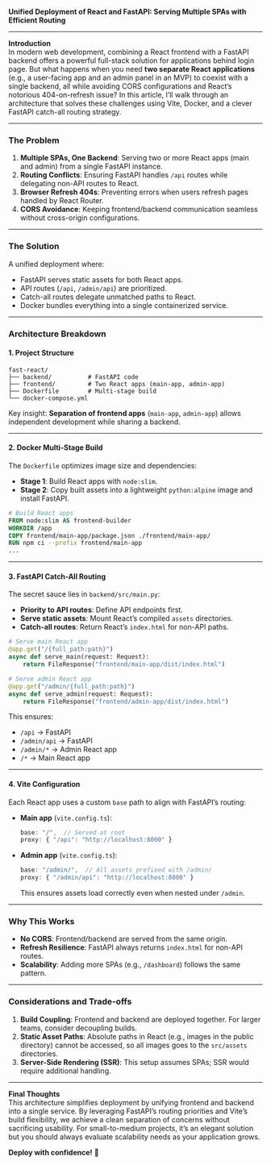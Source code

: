 **Unified Deployment of React and FastAPI: Serving Multiple SPAs with Efficient Routing**

---

**Introduction**  
In modern web development, combining a React frontend with a FastAPI backend offers a powerful full-stack solution for applications behind login page. But what happens when you need **two separate React applications** (e.g., a user-facing app and an admin panel in an MVP) to coexist with a single backend, all while avoiding CORS configurations and React’s notorious 404-on-refresh issue? In this article, I’ll walk through an architecture that solves these challenges using Vite, Docker, and a clever FastAPI catch-all routing strategy.

---

### **The Problem**

1. **Multiple SPAs, One Backend**: Serving two or more React apps (main and admin) from a single FastAPI instance.
2. **Routing Conflicts**: Ensuring FastAPI handles `/api` routes while delegating non-API routes to React.
3. **Browser Refresh 404s**: Preventing errors when users refresh pages handled by React Router.
4. **CORS Avoidance**: Keeping frontend/backend communication seamless without cross-origin configurations.

---

### **The Solution**

A unified deployment where:

-   FastAPI serves static assets for both React apps.
-   API routes (`/api`, `/admin/api`) are prioritized.
-   Catch-all routes delegate unmatched paths to React.
-   Docker bundles everything into a single containerized service.

---

### **Architecture Breakdown**

#### 1. **Project Structure**

```
fast-react/
├── backend/          # FastAPI code
├── frontend/         # Two React apps (main-app, admin-app)
├── Dockerfile        # Multi-stage build
└── docker-compose.yml
```

Key insight: **Separation of frontend apps** (`main-app`, `admin-app`) allows independent development while sharing a backend.

---

#### 2. **Docker Multi-Stage Build**

The `Dockerfile` optimizes image size and dependencies:

-   **Stage 1**: Build React apps with `node:slim`.
-   **Stage 2**: Copy built assets into a lightweight `python:alpine` image and install FastAPI.

```dockerfile
# Build React apps
FROM node:slim AS frontend-builder
WORKDIR /app
COPY frontend/main-app/package.json ./frontend/main-app/
RUN npm ci --prefix frontend/main-app
...
```

---

#### 3. **FastAPI Catch-All Routing**

The secret sauce lies in `backend/src/main.py`:

-   **Priority to API routes**: Define API endpoints first.
-   **Serve static assets**: Mount React’s compiled `assets` directories.
-   **Catch-all routes**: Return React’s `index.html` for non-API paths.

```python
# Serve main React app
@app.get("/{full_path:path}")
async def serve_main(request: Request):
    return FileResponse("frontend/main-app/dist/index.html")

# Serve admin React app
@app.get("/admin/{full_path:path}")
async def serve_admin(request: Request):
    return FileResponse("frontend/admin-app/dist/index.html")
```

This ensures:

-   `/api` → FastAPI
-   `/admin/api` → FastAPI
-   `/admin/*` → Admin React app
-   `/*` → Main React app

---

#### 4. **Vite Configuration**

Each React app uses a custom `base` path to align with FastAPI’s routing:

-   **Main app** (`vite.config.ts`):
    ```js
    base: "/",  // Served at root
    proxy: { "/api": "http://localhost:8000" }
    ```
-   **Admin app** (`vite.config.ts`):
    ```js
    base: "/admin/",  // All assets prefixed with /admin/
    proxy: { "/admin/api": "http://localhost:8000" }
    ```
    This ensures assets load correctly even when nested under `/admin`.

---

### **Why This Works**

-   **No CORS**: Frontend/backend are served from the same origin.
-   **Refresh Resilience**: FastAPI always returns `index.html` for non-API routes.
-   **Scalability**: Adding more SPAs (e.g., `/dashboard`) follows the same pattern.

---

### **Considerations and Trade-offs**

1. **Build Coupling**: Frontend and backend are deployed together. For larger teams, consider decoupling builds.
2. **Static Asset Paths**: Absolute paths in React (e.g., images in the public directory) cannot be accessed, so all images goes to the `src/assets` directories.
3. **Server-Side Rendering (SSR)**: This setup assumes SPAs; SSR would require additional handling.

---

**Final Thoughts**  
This architecture simplifies deployment by unifying frontend and backend into a single service. By leveraging FastAPI’s routing priorities and Vite’s build flexibility, we achieve a clean separation of concerns without sacrificing usability. For small-to-medium projects, it’s an elegant solution but you should always evaluate scalability needs as your application grows.

**Deploy with confidence!** 🚀
